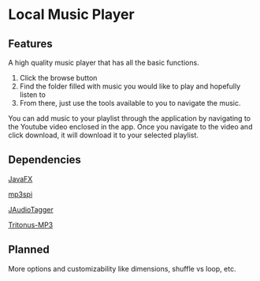 # Local Music Player

## Features

A high quality music player that has all the basic functions. 

1. Click the browse button
2. Find the folder filled with music you would like to play and hopefully listen to
3. From there, just use the tools available to you to navigate the music.

You can add music to your playlist through the application by navigating to the Youtube video enclosed in the app. Once you navigate
to the video and click download, it will download it to your selected playlist.

## Dependencies

[JavaFX](http://docs.oracle.com/javafx/2/installation/jfxpub-installation.htm)

[mp3spi](http://www.java2s.com/Code/Jar/m/Downloadmp3spijar.htm)

[JAudioTagger](http://www.java2s.com/Code/Jar/j/Downloadjaudiotagger202jar.htm)

[Tritonus-MP3](https://sourceforge.net/projects/tritonus/files/)

## Planned

More options and customizability like dimensions, shuffle vs loop, etc.

